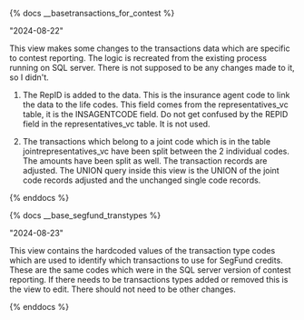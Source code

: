 {% docs __basetransactions_for_contest %}

"2024-08-22"

This view makes some changes to the transactions data which are specific to contest reporting. 
The logic is recreated from the existing process running on SQL server.
There is not supposed to be any changes made to it, so I didn't.

1) The RepID is added to the data. 
 This is the insurance agent code to link the data to the life codes. 
 This field comes from the representatives_vc table, it is the INSAGENTCODE field. 
 Do not get confused by the REPID field in the representatives_vc table.  It is not used.

 2) The transactions which belong to a joint code which is in the table jointrepresentatives_vc have been split between the 2 individual codes.  
 The amounts have been split as well.  The transaction records are adjusted. 
 The UNION query inside this view is the UNION of the joint code records adjusted and the unchanged single code records.

{% enddocs %}

{% docs __base_segfund_transtypes %}

"2024-08-23"

This view contains the hardcoded values of the transaction type codes which are used to identify which transactions to use for SegFund credits.
These are the same codes which were in the SQL server version of contest reporting.  If there needs to be transactions types added or removed this is the view to edit.
There should not need to be other changes.

{% enddocs %}